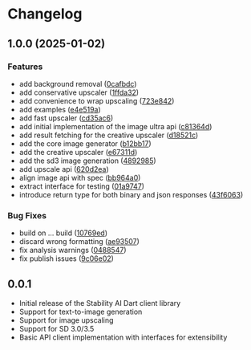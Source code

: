 # Changelog

## 1.0.0 (2025-01-02)


### Features

* add background removal ([0cafbdc](https://github.com/cedricziel/stabilityai-dart/commit/0cafbdcaa2f2f48d06a8e808bc6f223626fd823e))
* add conservative upscaler ([1ffda32](https://github.com/cedricziel/stabilityai-dart/commit/1ffda320bf37bee6ee3d8a32b81ccdbd54c92429))
* add convenience to wrap upscaling ([723e842](https://github.com/cedricziel/stabilityai-dart/commit/723e842731f20e308edb476d2816c0b521d1acf1))
* add examples ([e4e519a](https://github.com/cedricziel/stabilityai-dart/commit/e4e519aa20b5067f6d20f9cff2dc1ce1d43fb7bf))
* add fast upscaler ([cd35ac6](https://github.com/cedricziel/stabilityai-dart/commit/cd35ac66b2fcd00fc5263f4655840c6035eba7a4))
* add initial implementation of the image ultra api ([c81364d](https://github.com/cedricziel/stabilityai-dart/commit/c81364d74436b584c22e3ca7c0c9020243eae679))
* add result fetching for the creative upscaler ([d18521c](https://github.com/cedricziel/stabilityai-dart/commit/d18521cea8d01e6c31052bc157db89e614c3134c))
* add the core image generator ([b12bb17](https://github.com/cedricziel/stabilityai-dart/commit/b12bb17f2518e49f650ec63f646cdd0c04b6d033))
* add the creative upscaler ([e67311d](https://github.com/cedricziel/stabilityai-dart/commit/e67311d7c6bc4f48fe722fd6829de605386d73f9))
* add the sd3 image generation ([4892985](https://github.com/cedricziel/stabilityai-dart/commit/48929858d049d23654c1f952fcfc3fa1b12b2fce))
* add upscale api ([620d2ea](https://github.com/cedricziel/stabilityai-dart/commit/620d2eaf8c50b2ebbec0efce4384ba2a37bed548))
* align image api with spec ([bb964a0](https://github.com/cedricziel/stabilityai-dart/commit/bb964a0336940082178cf834a4ff5cb7ea4f3caf))
* extract interface for testing ([01a9747](https://github.com/cedricziel/stabilityai-dart/commit/01a9747461ff7ce7e2984a2c6d7dd531a31d146f))
* introduce return type for both binary and json responses ([43f6063](https://github.com/cedricziel/stabilityai-dart/commit/43f6063b680f5b57f184125380eb861cca167ab0))


### Bug Fixes

* build on ... build ([10769ed](https://github.com/cedricziel/stabilityai-dart/commit/10769ed4aad7475eb5c904fdac18b97d08265f21))
* discard wrong formatting ([ae93507](https://github.com/cedricziel/stabilityai-dart/commit/ae935074d9d1c5f6ab083b7893a74e889da7e82d))
* fix analysis warnings ([0488547](https://github.com/cedricziel/stabilityai-dart/commit/04885477d2804c781a6157243bd6a54032474c0b))
* fix publish issues ([9c06e02](https://github.com/cedricziel/stabilityai-dart/commit/9c06e02f1b8cbddf380bdb225657963e37c2d055))

## 0.0.1

* Initial release of the Stability AI Dart client library
* Support for text-to-image generation
* Support for image upscaling
* Support for SD 3.0/3.5
* Basic API client implementation with interfaces for extensibility
